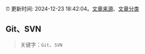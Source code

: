 :alarm_clock: 更新时间: 2024-12-23 18:42:04。[文章来源](/README.md)、[文章分类](/TAGS.md)

## Git、SVN


> 关键字：`Git`、`SVN`



